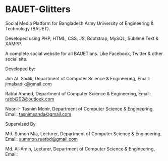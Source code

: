# BAUET-Glitters
Social Media Platform for Bangladesh Army University of Engineering & Technology (BAUET). 

Developed using PHP, HTML, CSS, JS, Bootstrap, MySQL, Sublime Text &amp; XAMPP.

A complete social website for all BAUETians. Like Facebook, Twitter & other social site. 

Developed by:

Jim AL Sadik,
Department of Computer Science & Engineering,
Email: jimalsadik@gmail.com

Rabbi Ahmed,
Department of Computer Science & Engineering,
Email: rabbi202@outlook.com

Noor-I- Tasnim Monir,
Department of Computer Science & Engineering,
Email: tasnimsanda@gmail.com

Supervised By:

Md. Sumon Mia,
Lecturer, Department of Computer Science & Engineering,
Email: summon.ruetbd@gmail.com

Md. Al-Amin,
Lecturer, Department of Computer Science & Engineering,
Email: 
